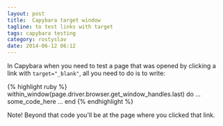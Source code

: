 ```yaml
---
layout: post
title:  Capybara target window
tagline: to test links with target
tags: capybara testing
category: rostyslav
date: 2014-06-12 06:12
---
```

In Capybara when you need to test a page that was opened by clicking a link with `target="_blank"`, all you need to do is to write:

{% highlight ruby %}
  within_window(page.driver.browser.get_window_handles.last) do
    ...
    some_code_here
    ...
  end
{% endhighlight %}

Note! Beyond that code you'll be at the page where you clicked that link.
